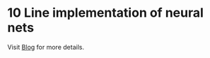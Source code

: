 # 10 Line implementation of neural nets
Visit <a href ="https://gocodeweb.wordpress.com/2018/03/17/neural-networks-in-10-lines-of-code/">Blog</a> for more details.
